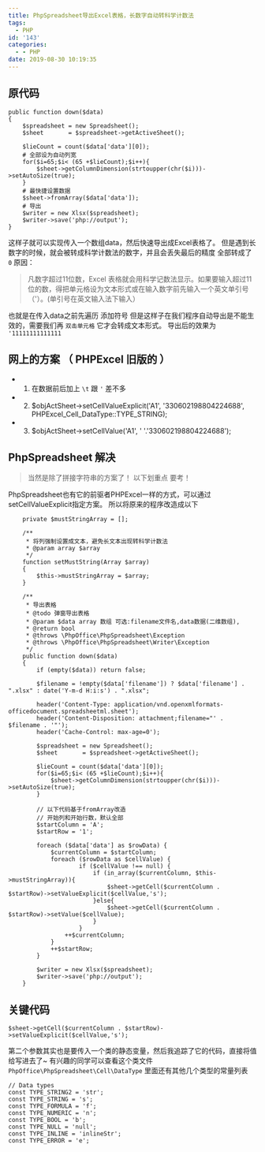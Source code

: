 ```yaml
---
title: PhpSpreadsheet导出Excel表格，长数字自动转科学计数法
tags:
  - PHP
id: '143'
categories:
  - - PHP
date: 2019-08-30 10:19:35
---
```


## 原代码

```
public function down($data)
{
    $spreadsheet = new Spreadsheet();
    $sheet       = $spreadsheet->getActiveSheet();

    $lieCount = count($data['data'][0]);
    # 全部设为自动列宽
    for($i=65;$i< (65 +$lieCount);$i++){
        $sheet->getColumnDimension(strtoupper(chr($i)))->setAutoSize(true);
    }
    # 最快捷设置数据
    $sheet->fromArray($data['data']);
    # 导出
    $writer = new Xlsx($spreadsheet);
    $writer->save('php://output');
}
```

这样子就可以实现传入一个数组data，然后快速导出成Excel表格了。 但是遇到长数字的时候，就会被转成科学计数法的数字，并且会丢失最后的精度 全部转成了 `0` 原因：

> 凡数字超过11位数，Excel 表格就会用科学记数法显示。如果要输入超过11位的数，得把单元格设为文本形式或在输入数字前先输入一个英文单引号（'）。(单引号在英文输入法下输入）

也就是在传入data之前先遍历 添加符号 但是这样子在我们程序自动导出是不能生效的，需要我们再 `双击单元格` 它才会转成文本形式。 导出后的效果为 `'11111111111111`

## 网上的方案 （ PHPExcel 旧版的 ）

*   1.  在数据前后加上 `\t` 跟 `'` 差不多
*   2.  $objActSheet->setCellValueExplicit('A1', '330602198804224688', PHPExcel\_Cell\_DataType::TYPE\_STRING);
*   3.  $objActSheet->setCellValue('A1', ' '.'330602198804224688');

## PhpSpreadsheet 解决

> 当然是除了拼接字符串的方案了！ 以下划重点 要考！

PhpSpreadsheet也有它的前驱者PHPExcel一样的方式，可以通过setCellValueExplicit指定方案。 所以将原来的程序改造成以下

```
    private $mustStringArray = [];

    /**
     * 将列强制设置成文本，避免长文本出现转科学计数法
     * @param array $array
     */
    function setMustString(Array $array)
    {
        $this->mustStringArray = $array;
    }

    /**
     * 导出表格
     * @todo 弹窗导出表格
     * @param $data array 数组 可选:filename文件名,data数据(二维数组),
     * @return bool
     * @throws \PhpOffice\PhpSpreadsheet\Exception
     * @throws \PhpOffice\PhpSpreadsheet\Writer\Exception
     */
    public function down($data)
    {
        if (empty($data)) return false;

        $filename = !empty($data['filename']) ? $data['filename'] . ".xlsx" : date('Y-m-d H:i:s') . ".xlsx";

        header('Content-Type: application/vnd.openxmlformats-officedocument.spreadsheetml.sheet');
        header('Content-Disposition: attachment;filename="' . $filename . '"');
        header('Cache-Control: max-age=0');

        $spreadsheet = new Spreadsheet();
        $sheet       = $spreadsheet->getActiveSheet();

        $lieCount = count($data['data'][0]);
        for($i=65;$i< (65 +$lieCount);$i++){
            $sheet->getColumnDimension(strtoupper(chr($i)))->setAutoSize(true);
        }

        // 以下代码基于fromArray改造
        // 开始列和开始行数，默认全部
        $startColumn = 'A';
        $startRow = '1';

        foreach ($data['data'] as $rowData) {
            $currentColumn = $startColumn;
            foreach ($rowData as $cellValue) {
                    if ($cellValue !== null) {
                        if (in_array($currentColumn, $this->mustStringArray)){
                            $sheet->getCell($currentColumn . $startRow)->setValueExplicit($cellValue,'s');
                        }else{
                            $sheet->getCell($currentColumn . $startRow)->setValue($cellValue);
                        }
                    }
                ++$currentColumn;
            }
            ++$startRow;
        }

        $writer = new Xlsx($spreadsheet);
        $writer->save('php://output');
    }
```

## 关键代码

```
$sheet->getCell($currentColumn . $startRow)->setValueExplicit($cellValue,'s');
```

第二个参数其实也是要传入一个类的静态变量，然后我追踪了它的代码，直接将值给写进去了~ 有兴趣的同学可以查看这个类文件 `PhpOffice\PhpSpreadsheet\Cell\DataType` 里面还有其他几个类型的常量列表

```
// Data types
const TYPE_STRING2 = 'str';
const TYPE_STRING = 's';
const TYPE_FORMULA = 'f';
const TYPE_NUMERIC = 'n';
const TYPE_BOOL = 'b';
const TYPE_NULL = 'null';
const TYPE_INLINE = 'inlineStr';
const TYPE_ERROR = 'e';
```